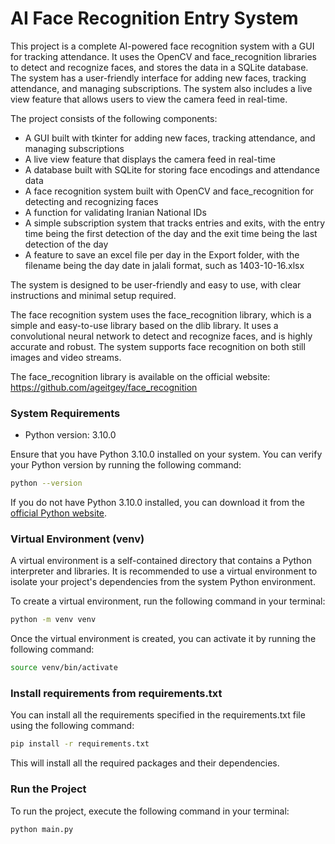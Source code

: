 # AI Face Recognition Entry System

This project is a complete AI-powered face recognition system with a GUI for tracking attendance. It uses the OpenCV and face_recognition libraries to detect and recognize faces, and stores the data in a SQLite database. The system has a user-friendly interface for adding new faces, tracking attendance, and managing subscriptions. The system also includes a live view feature that allows users to view the camera feed in real-time.

The project consists of the following components:

- A GUI built with tkinter for adding new faces, tracking attendance, and managing subscriptions
- A live view feature that displays the camera feed in real-time
- A database built with SQLite for storing face encodings and attendance data
- A face recognition system built with OpenCV and face_recognition for detecting and recognizing faces
- A function for validating Iranian National IDs
- A simple subscription system that tracks entries and exits, with the entry time being the first detection of the day and the exit time being the last detection of the day
- A feature to save an excel file per day in the Export folder, with the filename being the day date in jalali format, such as 1403-10-16.xlsx

The system is designed to be user-friendly and easy to use, with clear instructions and minimal setup required.

The face recognition system uses the face_recognition library, which is a simple and easy-to-use library based on the dlib library. It uses a convolutional neural network to detect and recognize faces, and is highly accurate and robust. The system supports face recognition on both still images and video streams.

The face_recognition library is available on the official website: https://github.com/ageitgey/face_recognition

### System Requirements

- Python version: 3.10.0

Ensure that you have Python 3.10.0 installed on your system. You can verify your Python version by running the following command:

```bash
python --version
```

If you do not have Python 3.10.0 installed, you can download it from the [official Python website](https://www.python.org/downloads/).

### Virtual Environment (venv)

A virtual environment is a self-contained directory that contains a Python interpreter and libraries. It is recommended to use a virtual environment to isolate your project's dependencies from the system Python environment.

To create a virtual environment, run the following command in your terminal:

```bash
python -m venv venv
```

Once the virtual environment is created, you can activate it by running the following command:

```bash
source venv/bin/activate
```

### Install requirements from requirements.txt

You can install all the requirements specified in the requirements.txt file using the following command:

```bash
pip install -r requirements.txt
```

This will install all the required packages and their dependencies.

### Run the Project

To run the project, execute the following command in your terminal:

```bash
python main.py
```
